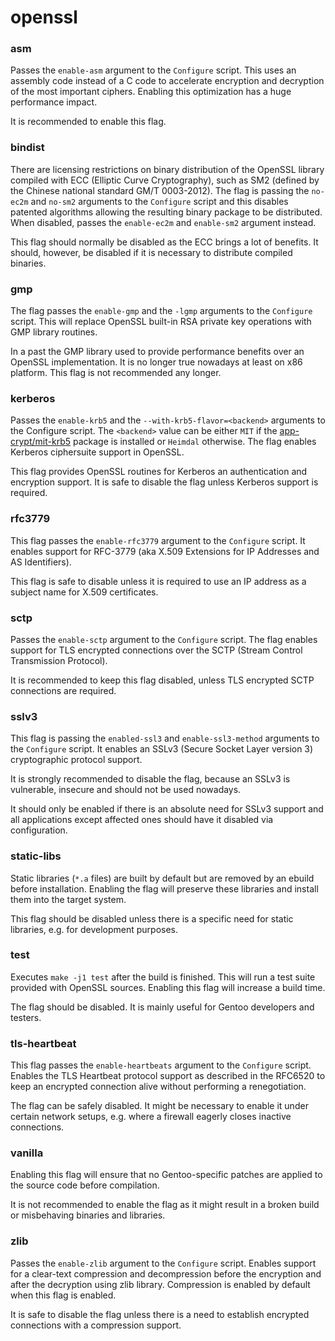 # openssl

### asm
Passes the `enable-asm` argument to the `Configure` script. This uses an assembly code instead of a C code to accelerate encryption and decryption of the most important ciphers. Enabling this optimization has a huge performance impact.

It is recommended to enable this flag.

### bindist
There are licensing restrictions on binary distribution of the OpenSSL library compiled with ECC (Elliptic Curve Cryptography), such as SM2 (defined by the Chinese national standard GM/T 0003-2012). The flag is passing the `no-ec2m` and `no-sm2` arguments to the `Configure` script and this disables patented algorithms allowing the resulting binary package to be distributed. When disabled, passes the `enable-ec2m` and `enable-sm2` argument instead.

This flag should normally be disabled as the ECC brings a lot of benefits. It should, however, be disabled if it is necessary to distribute compiled binaries.

### gmp
The flag passes the `enable-gmp` and the `-lgmp` arguments to the `Configure` script. This will replace OpenSSL built-in RSA private key operations with GMP library routines.

In a past the GMP library used to provide performance benefits over an OpenSSL implementation. It is no longer true nowadays at least on x86 platform. This flag is not recommended any longer.

### kerberos
Passes the `enable-krb5` and the `--with-krb5-flavor=<backend>` arguments to the Configure script. The `<backend>` value can be either `MIT` if the [app-crypt/mit-krb5](../app-crypt/mit-krb5.md) package is installed or `Heimdal` otherwise. The flag enables Kerberos ciphersuite support in OpenSSL.

This flag provides OpenSSL routines for Kerberos an authentication and encryption support. It is safe to disable the flag unless Kerberos support is required.

### rfc3779
This flag passes the `enable-rfc3779` argument to the `Configure` script. It enables support for RFC-3779 (aka X.509 Extensions for IP Addresses and AS Identifiers).

This flag is safe to disable unless it is required to use an IP address as a subject name for X.509 certificates.

### sctp
Passes the `enable-sctp` argument to the `Configure` script. The flag enables support for TLS encrypted connections over the SCTP (Stream Control Transmission Protocol).

It is recommended to keep this flag disabled, unless TLS encrypted SCTP connections are required.

### sslv3
This flag is passing the `enabled-ssl3` and `enable-ssl3-method` arguments to the `Configure` script. It enables an SSLv3 (Secure Socket Layer version 3) cryptographic protocol support.

It is strongly recommended to disable the flag, because an SSLv3 is vulnerable, insecure and should not be used nowadays.

It should only be enabled if there is an absolute need for SSLv3 support and all applications except affected ones should have it disabled via configuration.

### static-libs
Static libraries (`*.a` files) are built by default but are removed by an ebuild before installation. Enabling the flag will preserve these libraries and install them into the target system.

This flag should be disabled unless there is a specific need for static libraries, e.g. for development purposes.

### test
Executes `make -j1 test` after the build is finished. This will run a test suite provided with OpenSSL sources. Enabling this flag will increase a build time.

The flag should be disabled. It is mainly useful for Gentoo developers and testers.

### tls-heartbeat
This flag passes the `enable-heartbeats` argument to the `Configure` script. Enables the TLS Heartbeat protocol support as described in the RFC6520 to keep an encrypted connection alive without performing a renegotiation.

The flag can be safely disabled. It might be necessary to enable it under certain network setups, e.g. where a firewall eagerly closes inactive connections.

### vanilla
Enabling this flag will ensure that no Gentoo-specific patches are applied to the source code before compilation.

It is not recommended to enable the flag as it might result in a broken build or misbehaving binaries and libraries.

### zlib
Passes the `enable-zlib` argument to the `Configure` script. Enables support for a clear-text compression and decompression before the encryption and after the decryption using zlib library. Compression is enabled by default when this flag is enabled.

It is safe to disable the flag unless there is a need to establish encrypted connections with a compression support.
